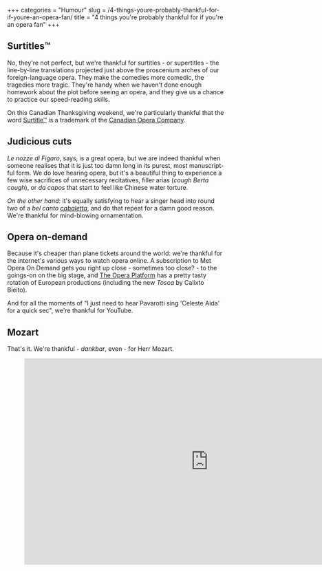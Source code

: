 +++
categories = "Humour"
slug = /4-things-youre-probably-thankful-for-if-youre-an-opera-fan/
title = "4 things you&#039;re probably thankful for if you&#039;re an opera fan"
+++

## Surtitles™

No, they're not perfect, but we're thankful for surtitles - or supertitles - the line-by-line translations projected just above the proscenium arches of our foreign-language opera. They make the comedies more comedic, the tragedies more tragic. They're handy when we haven't done enough homework about the plot before seeing an opera, and they give us a chance to practice our speed-reading skills.

On this Canadian Thanksgiving weekend, we're particularly thankful that the word [Surtitle™](https://en.wikipedia.org/wiki/Surtitles) is a trademark of the [Canadian Opera Company](/scene/companies/canadian-opera-company/).

## Judicious cuts 

*Le nozze di Figaro*, says, is a great opera, but we are indeed thankful when someone realises that it is just too damn long in its purest, most manuscript-ful form. We do love hearing opera, but it's a beautiful thing to experience a few wise sacrifices of unnecessary recitatives, filler arias (*cough Berta cough*), or *da capos* that start to feel like Chinese water torture.

*On the other hand*: it's equally satisfying to hear a singer head into round two of a *bel canto [cabaletta](https://en.wikipedia.org/wiki/Cabaletta)*, and do that repeat for a damn good reason. We're thankful for mind-blowing ornamentation.

## Opera on-demand

Because it's cheaper than plane tickets around the world: we're thankful for the internet's various ways to watch opera online. A subscription to Met Opera On Demand gets you right up close - sometimes too close? - to the goings-on on the big stage, and [The Opera Platform](http://www.theoperaplatform.eu/) has a pretty tasty rotation of European productions (including the new *Tosca* by Calixto Bieito). 

And for all the moments of "I just need to hear Pavarotti sing 'Celeste Aida' for a quick sec", we're thankful for YouTube.

## Mozart

That's it. We're thankful - *dankbar*, even - for Herr Mozart.

<figure data-type="video">
<iframe width="854" height="480" src="https://www.youtube.com/embed/09rX9bDpVew" frameborder="0" allowfullscreen></iframe>
</figure>

